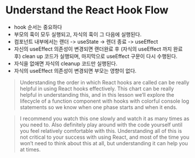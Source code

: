 # Understand the React Hook Flow

- hook 순서는 중요하다
- 부모의 훅이 모두 실행되고, 자식의 훅이 그 다음에 실행된다.
- 컴포넌트 내부에서는 랜더 -> useState -> 렌더 종료 -> useEffect
- 자신의 useEffect 의존성이 변경되면 랜더완료 후 (자식의 useEffect 까지 완료 후) clean up 코드가 실행되며, 마지막으로 useEffect 구문이 다시 수행된다.
- 자식을 없애면 자식의 cleanup 코드만 실행된다.
- 자식의 useEffect 의존성이 변경되면 부모는 영향이 없다.

> Understanding the order in which React hooks are called can be really helpful in using React hooks effectively. This chart can be really helpful in understanding this, and in this lesson we’ll explore the lifecycle of a function component with hooks with colorful console log statements so we know when one phase starts and when it ends.

> I recommend you watch this one slowly and watch it as many times as you need to. Also definitely play around with the code yourself until you feel relatively comfortable with this. Understanding all of this is not critical to your success with using React, and most of the time you won’t need to think about this at all, but understanding it can help you at times.